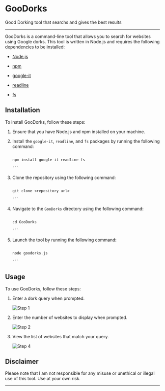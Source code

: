 # GooDorks
Good Dorking tool that searchs and gives the best results


---
GooDorks is a command-line tool that allows you to search for websites using Google dorks. This tool is written in Node.js and requires the following dependencies to be installed:

* [Node.js](https://nodejs.org/en/)

* [npm](https://www.npmjs.com/)

* [google-it](https://www.npmjs.com/package/google-it)

* [readline](https://nodejs.org/api/readline.html)

* [fs](https://nodejs.org/api/fs.html)

## Installation

To install GooDorks, follow these steps:

1. Ensure that you have Node.js and npm installed on your machine.

2. Install the `google-it`, `readline`, and `fs` packages by running the following command:

   ````

   npm install google-it readline fs

   ```

3. Clone the repository using the following command:

   ````

   git clone <repository url>

   ```

4. Navigate to the `GooDorks` directory using the following command:

   ````

   cd GooDorks

   ```

5. Launch the tool by running the following command:

   ````

   node goodorks.js

   ```

## Usage

To use GooDorks, follow these steps:

1. Enter a dork query when prompted.

   ![Step 1](images/step1.png)

2. Enter the number of websites to display when prompted.

   ![Step 2](images/step2.png)



3. View the list of websites that match your query.

   ![Step 4](images/step4.png)

## Disclaimer

Please note that I am not responsible for any misuse or unethical or illegal use of this tool. Use at your own risk.

---
